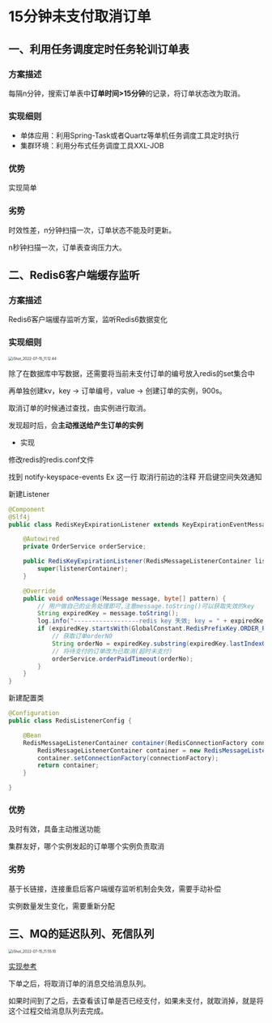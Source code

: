 # 15分钟未支付取消订单

## 一、利用任务调度定时任务轮训订单表

### 方案描述

每隔n分钟，搜索订单表中**订单时间>15分钟**的记录，将订单状态改为取消。

### 实现细则

- 单体应用：利用Spring-Task或者Quartz等单机任务调度工具定时执行
- 集群环境：利用分布式任务调度工具XXL-JOB

### 优势

实现简单

### 劣势

时效性差，n分钟扫描一次，订单状态不能及时更新。

n秒钟扫描一次，订单表查询压力大。



## 二、Redis6客户端缓存监听

### 方案描述

Redis6客户端缓存监听方案，监听Redis6数据变化

### 实现细则

<img src="https://cdn.jsdelivr.net/gh/YiENx1205/cloudimgs/notes/202207151115249.png" alt="iShot_2022-07-15_11.12.44" style="zoom:50%;" />

除了在数据库中写数据，还需要将当前未支付订单的编号放入redis的set集合中

再单独创建kv，key -> 订单编号，value -> 创建订单的实例，900s。

取消订单的时候通过查找，由实例进行取消。

发现超时后，会**主动推送给产生订单的实例**

- 实现

修改redis的redis.conf文件

找到 notify-keyspace-events Ex 这一行 取消行前边的注释 开启键空间失效通知

新建Listener

```java
@Component
@Slf4j
public class RedisKeyExpirationListener extends KeyExpirationEventMessageListener {

    @Autowired
    private OrderService orderService;

    public RedisKeyExpirationListener(RedisMessageListenerContainer listenerContainer) {
        super(listenerContainer);
    }

    @Override
    public void onMessage(Message message, byte[] pattern) {
        // 用户做自己的业务处理即可,注意message.toString()可以获取失效的key
        String expiredKey = message.toString();
        log.info("------------------redis key 失效; key = " + expiredKey);
        if (expiredKey.startsWith(GlobalConstant.RedisPrefixKey.ORDER_PREFIX)) {
            // 获取订单orderNO
            String orderNo = expiredKey.substring(expiredKey.lastIndexOf(":")+1);
            // 将待支付的订单改为已取消(超时未支付)
            orderService.orderPaidTimeout(orderNo);
        }
    }
}
```

新建配置类

```java
@Configuration
public class RedisListenerConfig {

    @Bean
    RedisMessageListenerContainer container(RedisConnectionFactory connectionFactory) {
        RedisMessageListenerContainer container = new RedisMessageListenerContainer();
        container.setConnectionFactory(connectionFactory);
        return container;
    }

}
```

### 优势

及时有效，具备主动推送功能

集群友好，哪个实例发起的订单哪个实例负责取消

### 劣势

基于长链接，连接重启后客户端缓存监听机制会失效，需要手动补偿

实例数量发生变化，需要重新分配



## 三、MQ的延迟队列、死信队列

<img src="https://cdn.jsdelivr.net/gh/YiENx1205/cloudimgs/notes/202207151156759.png" alt="iShot_2022-07-15_11.55.10" style="zoom:50%;" />

[实现参考](https://blog.csdn.net/isWeisen/article/details/103615519?spm=1001.2101.3001.6661.1&utm_medium=distribute.pc_relevant_t0.none-task-blog-2%7Edefault%7ECTRLIST%7Edefault-1-103615519-blog-112166491.pc_relevant_multi_platform_whitelistv3&depth_1-utm_source=distribute.pc_relevant_t0.none-task-blog-2%7Edefault%7ECTRLIST%7Edefault-1-103615519-blog-112166491.pc_relevant_multi_platform_whitelistv3&utm_relevant_index=1)

下单之后，将取消订单的消息交给消息队列。

如果时间到了之后，去查看该订单是否已经支付，如果未支付，就取消掉，就是将这个过程交给消息队列去完成。





